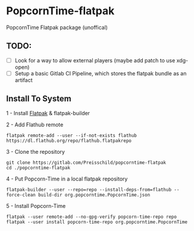 # PopcornTime-flatpak
PopcornTime Flatpak package (unoffical)

## TODO:
- [ ] Look for a way to allow external players (maybe add patch to use xdg-open)
- [ ] Setup a basic Gitlab CI Pipeline, which stores the flatpak bundle as an artifact

## Install To System

1 - Install [Flatpak](https://flatpak.org/setup/) & flatpak-builder

2 - Add Flathub remote

```
flatpak remote-add --user --if-not-exists flathub https://dl.flathub.org/repo/flathub.flatpakrepo
```

3 - Clone the repository

```
git clone https://gitlab.com/Preisschild/popcorntime-flatpak
cd ./popcorntime-flatpak
``` 


4 - Put Popcorn-Time in a local flatpak repository
```
flatpak-builder --user --repo=repo --install-deps-from=flathub --force-clean build-dir org.popcorntime.PopcornTime.json
```

5 - Install Popcorn-Time
```
flatpak --user remote-add --no-gpg-verify popcorn-time-repo repo
flatpak --user install popcorn-time-repo org.popcorntime.PopcornTime
```
